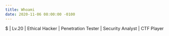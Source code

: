 ```yaml
---
title: Whoami
date: 2020-11-06 08:00:00 -0100
---
```


$ | Lv.20 | Ethical Hacker | Penetration Tester | Security Analyst | CTF Player
